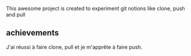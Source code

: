 This awesome project is created to experiment git notions like clone, push and pull

## achievements
J'ai réussi à faire clone, pull et je m'apprête à faire push.